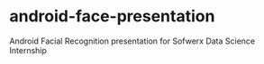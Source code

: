 # android-face-presentation

Android Facial Recognition presentation for Sofwerx Data Science Internship
